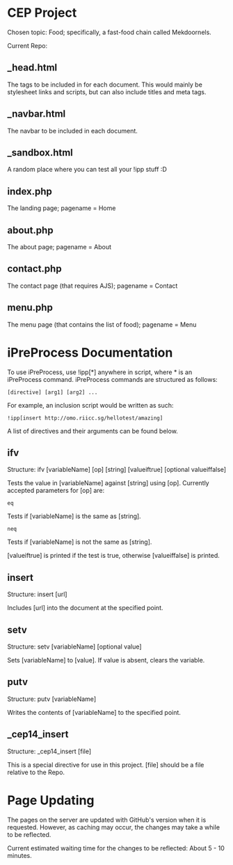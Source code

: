 CEP Project
===========

Chosen topic: Food; specifically, a fast-food chain called Mekdoornels.

Current Repo:

_head.html
----------
The tags to be included in <head> for each document. This would mainly be stylesheet links and scripts, but can also include titles and meta tags.

_navbar.html
------------
The navbar to be included in each document.

_sandbox.html
-------------
A random place where you can test all your !ipp stuff :D

index.php
---------
The landing page; pagename = Home

about.php
---------
The about page; pagename = About

contact.php
-----------
The contact page (that requires AJS); pagename = Contact

menu.php
--------
The menu page (that contains the list of food); pagename = Menu

iPreProcess Documentation
=========================

To use iPreProcess, use !ipp[*] anywhere in script, where * is an iPreProcess command.
iPreProcess commands are structured as follows:

	[directive] [arg1] [arg2] ...

For example, an inclusion script would be written as such:

	!ipp[insert http://omo.riicc.sg/hellotest/amazing]

A list of directives and their arguments can be found below.

ifv
---
Structure: ifv [variableName] [op] [string] [valueiftrue] [optional valueiffalse]

Tests the value in [variableName] against [string] using [op]. Currently accepted parameters for [op] are:

	eq

Tests if [variableName] is the same as [string].

	neq

Tests if [variableName] is not the same as [string].

[valueiftrue] is printed if the test is true, otherwise [valueiffalse] is printed.

insert
------
Structure: insert [url]

Includes [url] into the document at the specified point.

setv
----
Structure: setv [variableName] [optional value]

Sets [variableName] to [value]. If value is absent, clears the variable.

putv
----
Structure: putv [variableName]

Writes the contents of [variableName] to the specified point.

_cep14_insert
-------------
Structure: _cep14_insert [file]

This is a special directive for use in this project. [file] should be a file relative to the Repo.



Page Updating
=============
The pages on the server are updated with GitHub's version when it is requested. However, as caching may occur, the changes may take a while to be reflected.

Current estimated waiting time for the changes to be reflected: About 5 - 10 minutes.
